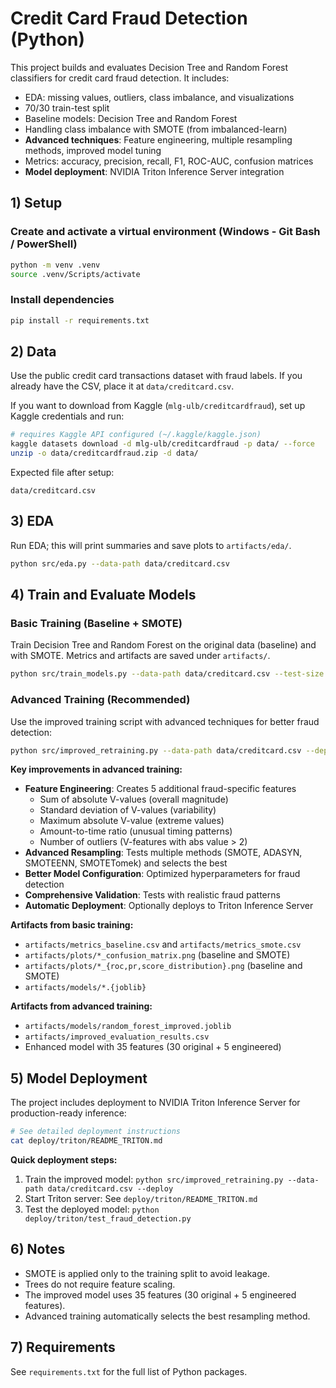 # Credit Card Fraud Detection (Python)

This project builds and evaluates Decision Tree and Random Forest classifiers for credit card fraud detection. It includes:

- EDA: missing values, outliers, class imbalance, and visualizations
- 70/30 train-test split
- Baseline models: Decision Tree and Random Forest
- Handling class imbalance with SMOTE (from imbalanced-learn)
- **Advanced techniques**: Feature engineering, multiple resampling methods, improved model tuning
- Metrics: accuracy, precision, recall, F1, ROC-AUC, confusion matrices
- **Model deployment**: NVIDIA Triton Inference Server integration

## 1) Setup

### Create and activate a virtual environment (Windows - Git Bash / PowerShell)

```bash
python -m venv .venv
source .venv/Scripts/activate
```

### Install dependencies

```bash
pip install -r requirements.txt
```

## 2) Data

Use the public credit card transactions dataset with fraud labels. If you already have the CSV, place it at `data/creditcard.csv`.

If you want to download from Kaggle (`mlg-ulb/creditcardfraud`), set up Kaggle credentials and run:

```bash
# requires Kaggle API configured (~/.kaggle/kaggle.json)
kaggle datasets download -d mlg-ulb/creditcardfraud -p data/ --force
unzip -o data/creditcardfraud.zip -d data/
```

Expected file after setup:

```
data/creditcard.csv
```

## 3) EDA

Run EDA; this will print summaries and save plots to `artifacts/eda/`.

```bash
python src/eda.py --data-path data/creditcard.csv
```

## 4) Train and Evaluate Models

### Basic Training (Baseline + SMOTE)

Train Decision Tree and Random Forest on the original data (baseline) and with SMOTE. Metrics and artifacts are saved under `artifacts/`.

```bash
python src/train_models.py --data-path data/creditcard.csv --test-size 0.3 --random-state 42
```

### Advanced Training (Recommended)

Use the improved training script with advanced techniques for better fraud detection:

```bash
python src/improved_retraining.py --data-path data/creditcard.csv --deploy
```

**Key improvements in advanced training:**
- **Feature Engineering**: Creates 5 additional fraud-specific features
  - Sum of absolute V-values (overall magnitude)
  - Standard deviation of V-values (variability)
  - Maximum absolute V-value (extreme values)
  - Amount-to-time ratio (unusual timing patterns)
  - Number of outliers (V-features with abs value > 2)
- **Advanced Resampling**: Tests multiple methods (SMOTE, ADASYN, SMOTEENN, SMOTETomek) and selects the best
- **Better Model Configuration**: Optimized hyperparameters for fraud detection
- **Comprehensive Validation**: Tests with realistic fraud patterns
- **Automatic Deployment**: Optionally deploys to Triton Inference Server

**Artifacts from basic training:**
- `artifacts/metrics_baseline.csv` and `artifacts/metrics_smote.csv`
- `artifacts/plots/*_confusion_matrix.png` (baseline and SMOTE)
- `artifacts/plots/*_{roc,pr,score_distribution}.png` (baseline and SMOTE)
- `artifacts/models/*.{joblib}`

**Artifacts from advanced training:**
- `artifacts/models/random_forest_improved.joblib`
- `artifacts/improved_evaluation_results.csv`
- Enhanced model with 35 features (30 original + 5 engineered)

## 5) Model Deployment

The project includes deployment to NVIDIA Triton Inference Server for production-ready inference:

```bash
# See detailed deployment instructions
cat deploy/triton/README_TRITON.md
```

**Quick deployment steps:**
1. Train the improved model: `python src/improved_retraining.py --data-path data/creditcard.csv --deploy`
2. Start Triton server: See `deploy/triton/README_TRITON.md`
3. Test the deployed model: `python deploy/triton/test_fraud_detection.py`

## 6) Notes

- SMOTE is applied only to the training split to avoid leakage.
- Trees do not require feature scaling.
- The improved model uses 35 features (30 original + 5 engineered features).
- Advanced training automatically selects the best resampling method.

## 7) Requirements

See `requirements.txt` for the full list of Python packages.

